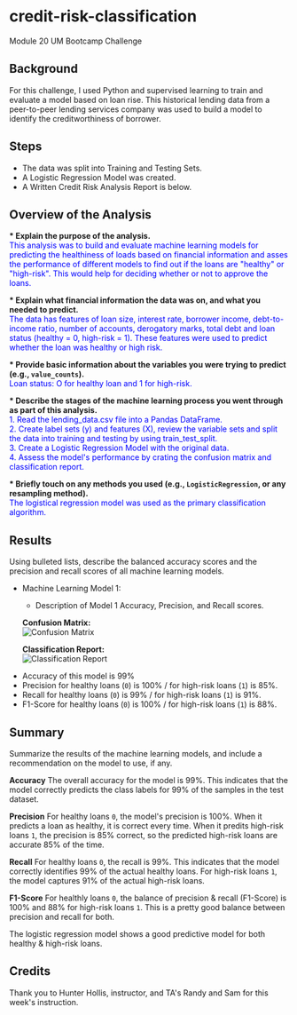 # credit-risk-classification
Module 20 UM Bootcamp Challenge

## Background
For this challenge, I used Python and supervised learning to train and evaluate a model based on loan rise.  This historical lending data from a peer-to-peer lending services company was used to build a model to identify the creditworthiness of borrower.

## Steps
- The data was split into Training and Testing Sets.
- A Logistic Regression Model was created.
- A Written Credit Risk Analysis Report is below.

## Overview of the Analysis
__* Explain the purpose of the analysis.__
<br> <span style = "color: blue">This analysis was to build and evaluate machine learning models for predicting the healthiness of loads based on financial information and asses the performance of different models to find out if the loans are "healthy" or "high-risk".  This would help for deciding whether or not to approve the loans.</span>

__* Explain what financial information the data was on, and what you needed to predict.__
<br> <span style = "color: blue">The data has features of loan size, interest rate, borrower income, debt-to-income ratio, number of accounts, derogatory marks, total debt and loan status (healthy = 0, high-risk = 1). These features were used to predict whether the loan was healthy or high risk. </span>


__* Provide basic information about the variables you were trying to predict (e.g., `value_counts`).__
<br> <span style = "color: blue"> Loan status: O for healthy loan and 1 for high-risk.</span>

__* Describe the stages of the machine learning process you went through as part of this analysis.__
<br> <span style = "color: blue"> 1. Read the lending_data.csv file into a Pandas DataFrame.<br>
2. Create label sets (y) and features (X), review the variable sets and split the data into training and testing by using train_test_split. <br>
3. Create a Logistic Regression Model with the original data.<br>
4. Assess the model's performance by crating the confusion matrix and classification report.</span><br>

__* Briefly touch on any methods you used (e.g., `LogisticRegression`, or any resampling method).__
<br> <span style = "color: blue">The logistical regression model was used as the primary classification algorithm.</span>

## Results

Using bulleted lists, describe the balanced accuracy scores and the precision and recall scores of all machine learning models.

* Machine Learning Model 1:
  * Description of Model 1 Accuracy, Precision, and Recall scores.

  __Confusion Matrix:__<br>
 ![Confusion Matrix](/Challenges/Module%2020%20Credit-Risk-Classification%20Challenge/credit-risk-classification/Credit_Risk/confusion_matrix.png)


  __Classification Report:__<br>
  ![Classification Report](/Challenges/Module%2020%20Credit-Risk-Classification%20Challenge/credit-risk-classification/Credit_Risk/classification_report.png)

- Accuracy of this model is 99%
- Precision for healthy loans (`0`) is 100% / for high-risk loans (`1`) is 85%.
- Recall for healthy loans (`0`) is 99% / for high-risk loans (`1`) is 91%.
- F1-Score for healthy loans (`0`) is 100% / for high-risk loans (`1`) is 88%.

## Summary

Summarize the results of the machine learning models, and include a recommendation on the model to use, if any. 

**Accuracy** The overall accuracy for the model is 99%.  This indicates that the model correctly predicts the class labels for 99% of the samples in the test dataset. 

**Precision** 
For healthy loans `0`, the model's precision is 100%.  When it predicts a loan as healthy, it is correct every time.   When it predits high-risk loans `1`, the precision is 85% correct, so the predicted high-risk loans are accurate 85% of the time. 

**Recall** 
For healthy loans `0`, the recall is 99%.  This indicates that the model correctly identifies 99% of the actual healthy loans.  For high-risk loans `1`, the model captures 91% of the actual high-risk loans.

**F1-Score** 
For healthly loans `0`, the balance of precision & recall (F1-Score) is 100%  and 88% for high-risk loans `1`.  This is a pretty good balance between precision and recall for both.

The logistic regression model shows a good predictive model for both healthy & high-risk loans.

## Credits
Thank you to Hunter Hollis, instructor, and TA's Randy and Sam for this week's instruction.